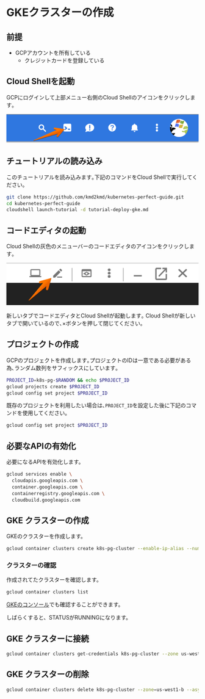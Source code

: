 # GKEクラスターの作成

## 前提

- GCPアカウントを所有している
  - クレジットカードを登録している

## Cloud Shellを起動

GCPにログインして上部メニュー右側のCloud Shellのアイコンをクリックします｡

![tutorial-deploy-gke-2019-01-30-22-19-23](img/tutorial-deploy-gke-2019-01-30-22-19-23.png)

## チュートリアルの読み込み

このチュートリアルを読み込みます｡下記のコマンドをCloud Shellで実行してください｡

```bash
git clone https://github.com/kmd2kmd/kubernetes-perfect-guide.git
cd kubernetes-perfect-guide
cloudshell launch-tutorial -d tutorial-deploy-gke.md
```

## コードエディタの起動

Cloud Shellの灰色のメニューバーのコードエディタのアイコンをクリックします｡

![tutorial-deploy-gke-2019-01-30-22-30-43](img/tutorial-deploy-gke-2019-01-30-22-30-43.png)

新しいタブでコードエディタとCloud Shellが起動します｡
Cloud Shellが新しいタブで開いているので､×ボタンを押して閉じてください｡

## プロジェクトの作成

GCPのプロジェクトを作成します｡プロジェクトのIDは一意である必要がある為､ランダム数列をサフィックスにしています｡

```bash
PROJECT_ID=k8s-pg-$RANDOM && echo $PROJECT_ID
gcloud projects create $PROJECT_ID
gcloud config set project $PROJECT_ID
```

既存のプロジェクトを利用したい場合は､```PROJECT_ID```を設定した後に下記のコマンドを使用してください｡

```bash
gcloud config set project $PROJECT_ID
```

## 必要なAPIの有効化

必要になるAPIを有効化します。

```bash
gcloud services enable \
  cloudapis.googleapis.com \
  container.googleapis.com \
  containerregistry.googleapis.com \
  cloudbuild.googleapis.com
```

## GKE クラスターの作成

GKEのクラスターを作成します。

```bash
gcloud container clusters create k8s-pg-cluster --enable-ip-alias --num-nodes=1 --zone=us-west1-b --cluster-version=1.11.6-gke.3 --async
```

### クラスターの確認

作成されてたクラスターを確認します。

```bash
gcloud container clusters list
```

[GKEのコンソール](https://console.cloud.google.com/kubernetes/list)でも確認することができます。

しばらくすると、STATUSがRUNNINGになります。

## GKE クラスターに接続

```bash
gcloud container clusters get-credentials k8s-pg-cluster --zone us-west1-b
```

## GKE クラスターの削除

```bash
gcloud container clusters delete k8s-pg-cluster --zone=us-west1-b --async
```